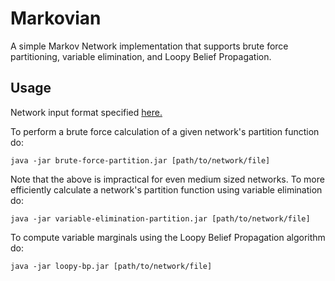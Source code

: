 # Markovian

A simple Markov Network implementation that supports brute force partitioning, variable elimination, and Loopy Belief Propagation.

## Usage

Network input format specified [here.](http://www.hlt.utdallas.edu/~vgogate/uai14-competition/modelformat.html)

To perform a brute force calculation of a given network's partition function do:

```
java -jar brute-force-partition.jar [path/to/network/file]
```

Note that the above is impractical for even medium sized networks. To more efficiently calculate a network's partition function using variable elimination do:
 
```
java -jar variable-elimination-partition.jar [path/to/network/file]
```

To compute variable marginals using the Loopy Belief Propagation algorithm do:

```
java -jar loopy-bp.jar [path/to/network/file]
```


